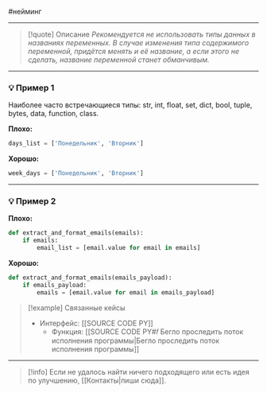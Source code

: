 #нейминг 
***

>[!quote] Описание
_Рекомендуется не использовать типы данных в названиях переменных.
В случае изменения типа содержимого переменной, придётся менять и её название, а если этого не сделать, название переменной станет обманчивым._

***
### 💡 Пример 1
Наиболее часто встречающиеся типы: str, int, float, set, dict, bool, tuple, bytes, data, function, class.

**Плохо:**
```python
days_list = ['Понедельник', 'Вторник']
```

**Хорошо:**
```python
week_days = ['Понедельник', 'Вторник']
```

***
### 💡 Пример 2


**Плохо:**
```python
def extract_and_format_emails(emails):
    if emails:
        email_list = [email.value for email in emails]
```

**Хорошо:**
```python
def extract_and_format_emails(emails_payload):
    if emails_payload:
        emails = [email.value for email in emails_payload]
```

> [!example] Связанные кейсы
>- Интерфейс: [[SOURCE CODE PY]]
>	- Функция: [[SOURCE CODE PY#𝑓 Бегло проследить поток исполнения программы|Бегло проследить поток исполнения программы]]

***

> [!info]
> Если не удалось найти ничего подходящего или есть идея по улучшению, [[Контакты|пиши сюда]].
